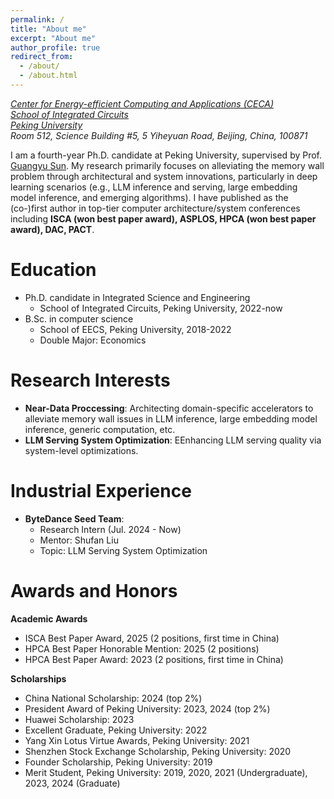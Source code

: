 ```yaml
---
permalink: /
title: "About me"
excerpt: "About me"
author_profile: true
redirect_from: 
  - /about/
  - /about.html
---
```


[*Center for Energy-efficient Computing and Applications (CECA)*](https://ceca.pku.edu.cn/en/home/index.htm)  
[*School of Integrated Circuits*](https://ic.pku.edu.cn/)  
[*Peking University*](https://english.pku.edu.cn/)  
*Room 512, Science Building #5, 5 Yiheyuan Road, Beijing, China, 100871*  

I am a fourth-year Ph.D. candidate at Peking University, supervised by Prof. [Guangyu Sun](http://ceca.pku.edu.cn/en/people_/faculty_/guangyu_sun/).
My research primarily focuses on alleviating the memory wall problem through architectural and system innovations, particularly in deep learning scenarios (e.g., LLM inference and serving, large embedding model inference, and emerging algorithms).
I have published as the (co-)first author in top-tier computer architecture/system conferences including **ISCA (won best paper award), ASPLOS, HPCA (won best paper award), DAC, PACT**.




# Education

+ Ph.D. candidate in Integrated Science and Engineering
  + School of Integrated Circuits, Peking University, 2022-now
+ B.Sc. in computer science
  + School of EECS, Peking University, 2018-2022 
  + Double Major: Economics




# Research Interests

+ **Near-Data Proccessing**: Architecting domain-specific accelerators to alleviate memory wall issues in LLM inference, large embedding model inference, generic computation, etc.
+ **LLM Serving System Optimization**: EEnhancing LLM serving quality via system-level optimizations.




# Industrial Experience

+ **ByteDance Seed Team**:
  + Research Intern (Jul. 2024 - Now)
  + Mentor: Shufan Liu
  + Topic: LLM Serving System Optimization
  

# Awards and Honors

**Academic Awards**
+ ISCA Best Paper Award, 2025 (2 positions, first time in China)
+ HPCA Best Paper Honorable Mention: 2025 (2 positions)
+ HPCA Best Paper Award: 2023 (2 positions, first time in China)

**Scholarships**
+ China National Scholarship: 2024 (top 2%)
+ President Award of Peking University: 2023, 2024 (top 2%)
+ Huawei Scholarship: 2023 
+ Excellent Graduate, Peking University: 2022
+ Yang Xin Lotus Virtue Awards, Peking University: 2021
+ Shenzhen Stock Exchange Scholarship, Peking University: 2020
+ Founder Scholarship, Peking University: 2019
+ Merit Student, Peking University: 2019, 2020, 2021 (Undergraduate), 2023, 2024 (Graduate)



